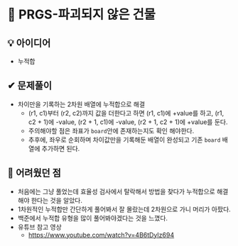 # 🔎 PRGS-파괴되지 않은 건물
## 💡 아이디어
- 누적합
## ✔ 문제풀이
- 차이만을 기록하는 2차원 배열에 누적합으로 해결
    - (r1, c1)부터 (r2, c2)까지 값을 더한다고 하면 (r1, c1)에 +value를 하고, (r1, c2 + 1)에 -value, (r2 + 1, c1)에 -value, (r2 + 1, c2 + 1)에 +value를 둔다.
    - 주의해야할 점은 좌표가 `board`안에 존재하는지도 확인 해야한다.
    - 추후에, 좌우로 순회하며 차이값만을 기록해둔 배열이 완성되고 기존 `board` 배열에 추가하면 된다.

## 🤕 어려웠던 점
- 처음에는 그냥 풀었는데 효율성 검사에서 탈락해서 방법을 찾다가 누적합으로 해결해야 한다는 것을 알았다.
- 1차원적인 누적합만 간단하게 풀어봐서 잘 몰랐는데 2차원으로 가니 머리가 아팠다.
- 백준에서 누적합 유형을 많이 풀어봐야겠다는 것을 느꼈다.
- 유튜브 참고 영상
    - https://www.youtube.com/watch?v=4B6tDyIz694